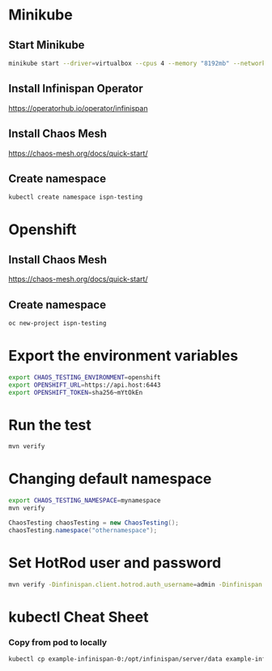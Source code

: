 # Minikube
## Start Minikube
```bash
minikube start --driver=virtualbox --cpus 4 --memory "8192mb" --network-plugin=cni
```

## Install Infinispan Operator
https://operatorhub.io/operator/infinispan

## Install Chaos Mesh
https://chaos-mesh.org/docs/quick-start/

## Create namespace
```bash
kubectl create namespace ispn-testing
```

# Openshift

## Install Chaos Mesh
https://chaos-mesh.org/docs/quick-start/

## Create namespace
```bash
oc new-project ispn-testing
```

# Export the environment variables
```bash
export CHAOS_TESTING_ENVIRONMENT=openshift
export OPENSHIFT_URL=https://api.host:6443
export OPENSHIFT_TOKEN=sha256~mYtOkEn
```

# Run the test
```bash
mvn verify
```

# Changing default namespace
```bash
export CHAOS_TESTING_NAMESPACE=mynamespace
mvn verify
```
```java
ChaosTesting chaosTesting = new ChaosTesting();
chaosTesting.namespace("othernamespace");
```

# Set HotRod user and password
```bash
mvn verify -Dinfinispan.client.hotrod.auth_username=admin -Dinfinispan.client.hotrod.auth_password=password
```

# kubectl Cheat Sheet
### Copy from pod to locally
```bash
kubectl cp example-infinispan-0:/opt/infinispan/server/data example-infinispan-0
```